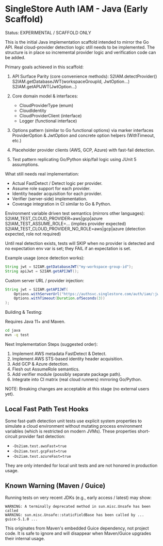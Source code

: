 SingleStore Auth IAM - Java (Early Scaffold)
================================================

Status: EXPERIMENTAL / SCAFFOLD ONLY

This is the initial Java implementation scaffold intended to mirror the Go API.
Real cloud-provider detection logic still needs to be implemented. The structure
is in place so incremental provider logic and verification code can be added.

Primary goals achieved in this scaffold:

1. API Surface Parity (core convenience methods):
   S2IAM.detectProvider()
   S2IAM.getDatabaseJWT(workspaceGroupId, JwtOption...)
   S2IAM.getAPIJWT(JwtOption...)

2. Core domain model & interfaces:
   - CloudProviderType (enum)
   - CloudIdentity
   - CloudProviderClient (interface)
   - Logger (functional interface)

3. Options pattern (similar to Go functional options) via marker interfaces
   ProviderOption & JwtOption and concrete option helpers (WithTimeout, etc.)

4. Placeholder provider clients (AWS, GCP, Azure) with fast-fail detection.

5. Test pattern replicating Go/Python skip/fail logic using JUnit 5 assumptions.

What still needs real implementation:

- Actual FastDetect / Detect logic per provider.
- Assume role support for each provider.
- Identity header acquisition for each provider.
- Verifier (server-side) implementation.
- Coverage integration in CI similar to Go & Python.

Environment variable driven test semantics (mirrors other languages):
  S2IAM_TEST_CLOUD_PROVIDER=aws|gcp|azure
  S2IAM_TEST_ASSUME_ROLE=... (implies provider expected)
  S2IAM_TEST_CLOUD_PROVIDER_NO_ROLE=aws|gcp|azure (detection expected, role not required)

Until real detection exists, tests will SKIP when no provider is detected and
no expectation env var is set; they FAIL if an expectation is set.

Example usage (once detection works):

```java
String jwt = S2IAM.getDatabaseJWT("my-workspace-group-id");
String apiJwt = S2IAM.getAPIJWT();
```

Custom server URL / provider injection:

```java
String jwt = S2IAM.getAPIJWT(
    Options.withServerUrl("https://authsvc.singlestore.com/auth/iam/:jwtType"),
    Options.withTimeout(Duration.ofSeconds(3))
);
```

Building & Testing:

Requires Java 11+ and Maven.

```bash
cd java
mvn -q test
```

Next Implementation Steps (suggested order):
1. Implement AWS metadata FastDetect & Detect.
2. Implement AWS STS-based identity header acquisition.
3. Add GCP & Azure detection.
4. Flesh out AssumeRole semantics.
5. Add verifier module (possibly separate package path).
6. Integrate into CI matrix (real cloud runners) mirroring Go/Python.

NOTE: Breaking changes are acceptable at this stage (no external users yet).

Local Fast Path Test Hooks
--------------------------
Some fast-path detection unit tests use explicit system properties to simulate a cloud
environment without mutating process environment variables (which is restricted on
modern JVMs). These properties short-circuit provider fast detection:

   - `-Ds2iam.test.awsFast=true`
   - `-Ds2iam.test.gcpFast=true`
   - `-Ds2iam.test.azureFast=true`

They are only intended for local unit tests and are not honored in production usage.

Known Warning (Maven / Guice)
-----------------------------
Running tests on very recent JDKs (e.g., early access / latest) may show:

```
WARNING: A terminally deprecated method in sun.misc.Unsafe has been called
WARNING: sun.misc.Unsafe::staticFieldBase has been called by ... guice-5.1.0 ...
```

This originates from Maven's embedded Guice dependency, not project code. It is safe
to ignore and will disappear when Maven/Guice upgrades their internal usage.
